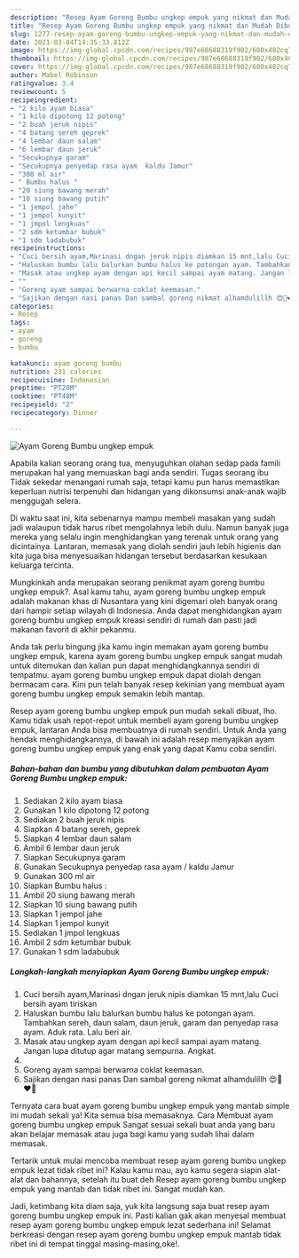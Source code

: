 ```yaml
---
description: "Resep Ayam Goreng Bumbu ungkep empuk yang nikmat dan Mudah Dibuat"
title: "Resep Ayam Goreng Bumbu ungkep empuk yang nikmat dan Mudah Dibuat"
slug: 1277-resep-ayam-goreng-bumbu-ungkep-empuk-yang-nikmat-dan-mudah-dibuat
date: 2021-03-04T14:35:33.812Z
image: https://img-global.cpcdn.com/recipes/987e68688319f902/680x482cq70/ayam-goreng-bumbu-ungkep-empuk-foto-resep-utama.jpg
thumbnail: https://img-global.cpcdn.com/recipes/987e68688319f902/680x482cq70/ayam-goreng-bumbu-ungkep-empuk-foto-resep-utama.jpg
cover: https://img-global.cpcdn.com/recipes/987e68688319f902/680x482cq70/ayam-goreng-bumbu-ungkep-empuk-foto-resep-utama.jpg
author: Mabel Robinson
ratingvalue: 3.4
reviewcount: 5
recipeingredient:
- "2 kilo ayam biasa"
- "1 kilo dipotong 12 potong"
- "2 buah jeruk nipis"
- "4 batang sereh geprek"
- "4 lembar daun salam"
- "6 lembar daun jeruk"
- "Secukupnya garam"
- "Secukupnya penyedap rasa ayam  kaldu Jamur"
- "300 ml air"
- " Bumbu halus "
- "20 siung bawang merah"
- "10 siung bawang putih"
- "1 jempol jahe"
- "1 jempol kunyit"
- "1 jmpol lengkuas"
- "2 sdm ketumbar bubuk"
- "1 sdm ladabubuk"
recipeinstructions:
- "Cuci bersih ayam,Marinasi dngan jeruk nipis diamkan 15 mnt,lalu Cuci bersih ayam tiriskan"
- "Haluskan bumbu lalu balurkan bumbu halus ke potongan ayam. Tambahkan sereh, daun salam, daun jeruk, garam dan penyedap rasa ayam. Aduk rata. Lalu beri air."
- "Masak atau ungkep ayam dengan api kecil sampai ayam matang. Jangan lupa ditutup agar matang sempurna. Angkat."
- ""
- "Goreng ayam sampai berwarna coklat keemasan."
- "Sajikan dengan nasi panas Dan sambal goreng nikmat alhamdulillh 😍🥰❤️💋"
categories:
- Resep
tags:
- ayam
- goreng
- bumbu

katakunci: ayam goreng bumbu 
nutrition: 231 calories
recipecuisine: Indonesian
preptime: "PT28M"
cooktime: "PT48M"
recipeyield: "2"
recipecategory: Dinner

---
```



![Ayam Goreng Bumbu ungkep empuk](https://img-global.cpcdn.com/recipes/987e68688319f902/680x482cq70/ayam-goreng-bumbu-ungkep-empuk-foto-resep-utama.jpg)

Apabila kalian seorang orang tua, menyuguhkan olahan sedap pada famili merupakan hal yang memuaskan bagi anda sendiri. Tugas seorang ibu Tidak sekedar menangani rumah saja, tetapi kamu pun harus memastikan keperluan nutrisi terpenuhi dan hidangan yang dikonsumsi anak-anak wajib menggugah selera.

Di waktu  saat ini, kita sebenarnya mampu membeli masakan yang sudah jadi walaupun tidak harus ribet mengolahnya lebih dulu. Namun banyak juga mereka yang selalu ingin menghidangkan yang terenak untuk orang yang dicintainya. Lantaran, memasak yang diolah sendiri jauh lebih higienis dan kita juga bisa menyesuaikan hidangan tersebut berdasarkan kesukaan keluarga tercinta. 



Mungkinkah anda merupakan seorang penikmat ayam goreng bumbu ungkep empuk?. Asal kamu tahu, ayam goreng bumbu ungkep empuk adalah makanan khas di Nusantara yang kini digemari oleh banyak orang dari hampir setiap wilayah di Indonesia. Anda dapat menghidangkan ayam goreng bumbu ungkep empuk kreasi sendiri di rumah dan pasti jadi makanan favorit di akhir pekanmu.

Anda tak perlu bingung jika kamu ingin memakan ayam goreng bumbu ungkep empuk, karena ayam goreng bumbu ungkep empuk sangat mudah untuk ditemukan dan kalian pun dapat menghidangkannya sendiri di tempatmu. ayam goreng bumbu ungkep empuk dapat diolah dengan bermacam cara. Kini pun telah banyak resep kekinian yang membuat ayam goreng bumbu ungkep empuk semakin lebih mantap.

Resep ayam goreng bumbu ungkep empuk pun mudah sekali dibuat, lho. Kamu tidak usah repot-repot untuk membeli ayam goreng bumbu ungkep empuk, lantaran Anda bisa membuatnya di rumah sendiri. Untuk Anda yang hendak menghidangkannya, di bawah ini adalah resep menyajikan ayam goreng bumbu ungkep empuk yang enak yang dapat Kamu coba sendiri.

<!--inarticleads1-->

##### Bahan-bahan dan bumbu yang dibutuhkan dalam pembuatan Ayam Goreng Bumbu ungkep empuk:

1. Sediakan 2 kilo ayam biasa
1. Gunakan 1 kilo dipotong 12 potong
1. Sediakan 2 buah jeruk nipis
1. Siapkan 4 batang sereh, geprek
1. Siapkan 4 lembar daun salam
1. Ambil 6 lembar daun jeruk
1. Siapkan Secukupnya garam
1. Gunakan Secukupnya penyedap rasa ayam / kaldu Jamur
1. Gunakan 300 ml air
1. Siapkan  Bumbu halus :
1. Ambil 20 siung bawang merah
1. Siapkan 10 siung bawang putih
1. Siapkan 1 jempol jahe
1. Siapkan 1 jempol kunyit
1. Sediakan 1 jmpol lengkuas
1. Ambil 2 sdm ketumbar bubuk
1. Gunakan 1 sdm ladabubuk




<!--inarticleads2-->

##### Langkah-langkah menyiapkan Ayam Goreng Bumbu ungkep empuk:

1. Cuci bersih ayam,Marinasi dngan jeruk nipis diamkan 15 mnt,lalu Cuci bersih ayam tiriskan
1. Haluskan bumbu lalu balurkan bumbu halus ke potongan ayam. Tambahkan sereh, daun salam, daun jeruk, garam dan penyedap rasa ayam. Aduk rata. Lalu beri air.
1. Masak atau ungkep ayam dengan api kecil sampai ayam matang. Jangan lupa ditutup agar matang sempurna. Angkat.
1. 
1. Goreng ayam sampai berwarna coklat keemasan.
1. Sajikan dengan nasi panas Dan sambal goreng nikmat alhamdulillh 😍🥰❤️💋




Ternyata cara buat ayam goreng bumbu ungkep empuk yang mantab simple ini mudah sekali ya! Kita semua bisa memasaknya. Cara Membuat ayam goreng bumbu ungkep empuk Sangat sesuai sekali buat anda yang baru akan belajar memasak atau juga bagi kamu yang sudah lihai dalam memasak.

Tertarik untuk mulai mencoba membuat resep ayam goreng bumbu ungkep empuk lezat tidak ribet ini? Kalau kamu mau, ayo kamu segera siapin alat-alat dan bahannya, setelah itu buat deh Resep ayam goreng bumbu ungkep empuk yang mantab dan tidak ribet ini. Sangat mudah kan. 

Jadi, ketimbang kita diam saja, yuk kita langsung saja buat resep ayam goreng bumbu ungkep empuk ini. Pasti kalian gak akan menyesal membuat resep ayam goreng bumbu ungkep empuk lezat sederhana ini! Selamat berkreasi dengan resep ayam goreng bumbu ungkep empuk mantab tidak ribet ini di tempat tinggal masing-masing,oke!.

